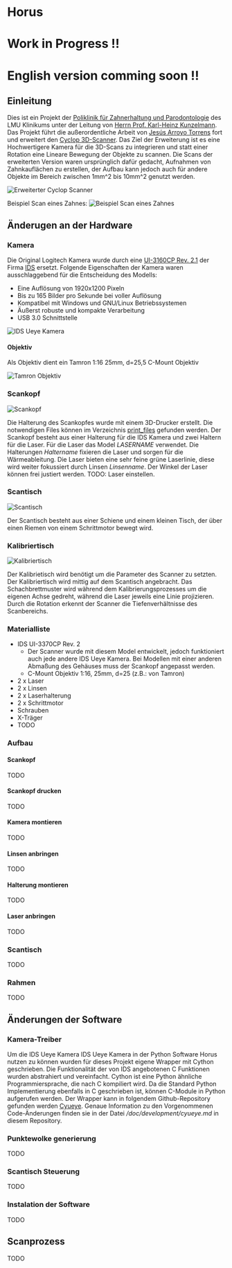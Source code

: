 # Horus

# Work in Progress !!
# English version comming soon !!

## Einleitung
Dies ist ein Projekt der [Poliklinik für Zahnerhaltung und Parodontologie](http://www.klinikum.uni-muenchen.de/Poliklinik-fuer-Zahnerhaltung-und-Parodontologie/de/index.html)
des LMU Klinikums unter der Leitung von [Herrn Prof. Karl-Heinz Kunzelmann](http://www.dent.med.uni-muenchen.de/~kkunzelm/htdocs/index.html).
Das Projekt führt die außerordentliche Arbeit von [Jesús Arroyo Torrens](https://github.com/Jesus89) fort und erweitert den [Cyclop 3D-Scanner](https://github.com/LibreScanner/ciclop).
Das Ziel der Erweiterung ist es eine Hochwertigere Kamera für die 3D-Scans zu integrieren und statt einer Rotation eine Lineare Bewegung der Objekte zu scannen.
Die Scans der erweiterten Version waren ursprünglich dafür gedacht, Aufnahmen von Zahnkauflächen zu erstellen, der Aufbau kann jedoch auch für andere Objekte im Bereich 
zwischen 1mm^2 bis 10mm^2 genutzt werden.

![Erweiterter Cyclop Scanner](doc/images/aufbau.jpg)

Beispiel Scan eines Zahnes:
![Beispiel Scan eines Zahnes](doc/images/zahn.png)


## Änderugen an der Hardware

### Kamera
Die Original Logitech Kamera wurde durch eine [UI-3160CP Rev. 2.1](https://en.ids-imaging.com/store/ui-3160cp-rev-2-1.html) der Firma [IDS](https://en.ids-imaging.com/home.html) ersetzt. 
Folgende Eigenschaften der Kamera waren ausschlaggebend für die Entscheidung des Modells:
- Eine Auflösung von 1920x1200 Pixeln
- Bis zu 165 Bilder pro Sekunde bei voller Auflösung
- Kompatibel mit Windows und GNU/Linux Betriebssystemen
- Äußerst robuste und kompakte Verarbeitung 
- USB 3.0 Schnittstelle 

![IDS Ueye Kamera](doc/images/kamera.jpg)

#### Objektiv 

Als Objektiv dient ein Tamron 1:16 25mm, d=25,5 C-Mount Objektiv

![Tamron Objektiv](doc/images/tamron.jpg)

### Scankopf

![Scankopf](doc/images/scankopf.jpg)

Die Halterung des Scankopfes wurde mit einem 3D-Drucker erstellt.
Die notwendigen Files können im Verzeichnis [print_files](/print_files) gefunden werden.
Der Scankopf besteht aus einer Halterung für die IDS Kamera und zwei Haltern für die Laser.
Für die Laser das Model *LASERNAME* verwendet. Die Halterungen *Haltername* fixieren die Laser und 
sorgen für die Wärmeableitung. Die Laser bieten eine sehr feine grüne Laserlinie, diese wird weiter fokussiert
durch Linsen *Linsenname*. Der Winkel der Laser können frei justiert werden. 
TODO: Laser einstellen.

### Scantisch

![Scantisch](doc/images/scantisch.jpg)

Der Scantisch besteht aus einer Schiene und einem kleinen Tisch, der über einen Riemen von einem Schrittmotor bewegt wird.

### Kalibriertisch

![Kalibriertisch](doc/images/kalibriertisch.jpg)

Der Kalibrietisch wird benötigt um die Parameter des Scanner zu setzten. 
Der Kalibriertisch wird mittig auf dem Scantisch angebracht.
Das Schachbrettmuster wird während dem Kalibrierungsprozesses um die eigenen Achse gedreht, während die Laser
jeweils eine Linie projizieren. Durch die Rotation erkennt der Scanner die Tiefenverhältnisse des Scanbereichs.

### Materialliste
- IDS UI-3370CP Rev. 2
	- Der Scanner wurde mit diesem Model entwickelt, jedoch funktioniert auch jede andere IDS Ueye Kamera. Bei Modellen mit einer anderen Abmaßung des Gehäuses muss der Scankopf angepasst werden.
	- C-Mount Objektiv 1:16, 25mm, d=25 (z.B.: von  Tamron)
- 2 x Laser
- 2 x Linsen
- 2 x Laserhalterung
- 2 x Schrittmotor
- Schrauben
- X-Träger
- TODO

### Aufbau

#### Scankopf 
TODO

#### Scankopf drucken
TODO

#### Kamera montieren
TODO

#### Linsen anbringen
TODO

#### Halterung montieren
TODO

#### Laser anbringen
TODO

### Scantisch
TODO

### Rahmen
TODO

## Änderungen der Software

### Kamera-Treiber
Um die IDS Ueye Kamera IDS Ueye Kamera in der Python Software Horus nutzen zu können wurden für dieses Projekt 
eigene Wrapper mit Cython geschrieben. 
Die Funktionalität der von IDS angebotenen C Funktionen wurden abstrahiert und vereinfacht.
Cython ist eine Python ähnliche Programmiersprache, die nach C kompiliert wird. 
Da die Standard Python Implementierung ebenfalls in C geschrieben ist, können C-Module in Python aufgerufen werden.
Der Wrapper kann in folgendem Github-Repository gefunden werden [Cyueye](https://github.com/Schwub/cyueye).
Genaue Information zu den Vorgenommenen Code-Änderungen finden sie in der Datei */doc/development/cyueye.md* in diesem Repository.

### Punktewolke generierung
TODO

### Scantisch Steuerung
TODO

### Instalation der Software
TODO

## Scanprozess
TODO
